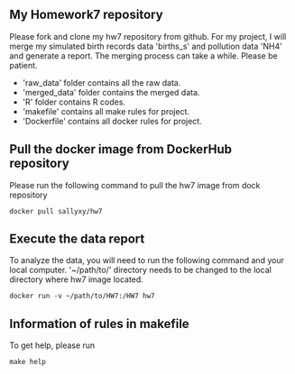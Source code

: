 ## My Homework7 repository
Please fork and clone my hw7 repository from github.
For my project, I will merge my simulated birth records data 'births_s' and pollution data 'NH4' and generate a report. The merging process can take a while. Please be patient. 

 * 'raw_data' folder contains all the raw data.
 * 'merged_data' folder contains the merged data.
 * 'R' folder contains R codes.
 * 'makefile' contains all make rules for project.
 * 'Dockerfile' contains all docker rules for project.

## Pull the docker image from DockerHub repository
Please run the following command to pull the hw7 image from dock repository

```{r}
docker pull sallyxy/hw7

```

## Execute the data report 
To analyze the data, you will need to run the following command and your local computer. '~/path/to/' directory needs to be changed to the local directory where hw7 image located. 

```{r}
docker run -v ~/path/to/HW7:/HW7 hw7

```

## Information of rules in makefile
To get help, please run
```{r}
make help

```
